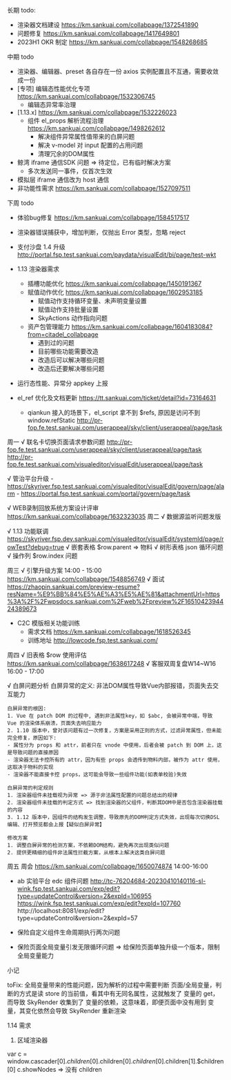 长期 todo:
  - 渲染器文档建设 https://km.sankuai.com/collabpage/1372541890
  - 问题修复 https://km.sankuai.com/collabpage/1417649801
  - 2023H1 OKR 制定 https://km.sankuai.com/collabpage/1548268685

中期 todo
  - 渲染器、编辑器、preset 各自存在一份 axios 实例配置且不互通，需要收敛成一份
  - [专项] 编辑态性能优化专项 https://km.sankuai.com/collabpage/1532306745
    - 编辑态异常率治理
  - [1.13.x] https://km.sankuai.com/collabpage/1532226023
    - 组件 el_props 解析流程治理 https://km.sankuai.com/collabpage/1498262612
      - 解决组件异常属性值带来的白屏问题
      - 解决 v-model 对 input 配置的占用问题
      - 清理冗余的DOM属性
  - 鲸湾 iframe 通信SDK 问题 => 待定位，已有临时解决方案
    - 多次发送同一事件，仅首次生效
  - 模拟层 iframe 通信改为 host 通信
  - 非功能性需求 https://km.sankuai.com/collabpage/1527097511
  
下周 todo
  - 体验bug修复 https://km.sankuai.com/collabpage/1584517517
  - 渲染器错误捕获中，增加判断，仅抛出 Error 类型，忽略 reject
  - 支付沙盘 1.4 升级 http://portal.fsp.test.sankuai.com/paydata/visualEdit/bi/page/test-wkt
  - 1.13 渲染器需求
    - 插槽功能优化 https://km.sankuai.com/collabpage/1450191367
    - 赋值动作优化 https://km.sankuai.com/collabpage/1602953185
      - 赋值动作支持循环变量、未声明变量设置
      - 赋值动作支持批量设置
      - SkyActions 动作指向问题
    - 资产包管理能力 https://km.sankuai.com/collabpage/1604183084?from=citadel_collabpage
      - 遇到过的问题
      - 目前哪些功能需要改造
      - 改造后可以解决哪些问题
      - 改造后还要解决哪些问题
  
  - 运行态性能、异常分 appkey 上报
  - el_ref 优化及文档更新 https://tt.sankuai.com/ticket/detail?id=73164631
    - qiankun 接入的场景下，el_script 拿不到 $refs, 原因是访问不到 window.refStatic http://pr-fop.fe.test.sankuai.com/userappeal/sky/client/userappeal/page/task

周一
  √ 联名卡切换页面请求参数问题
    http://pr-fop.fe.test.sankuai.com/userappeal/sky/client/userappeal/page/task
    http://pr-fop.fe.test.sankuai.com/visualeditor/visualEdit/userappeal/page/task
  
  √ 管治平台升级
    - https://skyriver.fsp.test.sankuai.com/visualeditor/visualEdit/govern/page/alarm
    - https://portal.fsp.test.sankuai.com/portal/govern/page/task

  √ WEB录制回放系统方案设计评审 https://km.sankuai.com/collabpage/1632323035
周二
  √ 数据源监听问题发版

  √ 1.13 功能联调 https://skyriver.fsp.dev.sankuai.com/visualeditor/visualEdit/systemId/page/rowTest?debug=true
    √ 嵌套表格 $row.parent => 物料
    √ 树形表格 json 循环问题
    √ 操作列 $row.index 问题

周三
  √ 引擎升级方案 14:00 - 15:00 https://km.sankuai.com/collabpage/1548856749
  √ 面试 https://zhaopin.sankuai.com/preview-resume?resName=%E9%BB%84%E5%AE%A3%E5%AE%81&attachmentUrl=https%3A%2F%2Fwpsdocs.sankuai.com%2Fweb%2Fpreview%2F1651042394424389673

  - C2C 模版相关功能训练 
    - 需求文档 https://km.sankuai.com/collabpage/1618526345
    - 训练地址 http://lowcode.fsp.test.sankuai.com/
  
周四
  √ 旧表格 $row 使用评估 https://km.sankuai.com/collabpage/1638617248
  √ 客服双周复盘W14~W16 16:00 - 17:00

  √ 白屏问题分析
    白屏异常的定义: 非法DOM属性导致Vue内部报错，页面失去交互能力

    白屏异常的根因: 
    1. Vue 在 patch DOM 的过程中, 遇到非法属性key，如 $abc, 会被异常中端，导致 Vue 的渲染体系崩溃，页面失去响应能力
    2. 1.10 版本中，曾对该问题有过一次修复，方案是采用正则的方式，过滤异常属性，但未能完全修复，原因如下:
    - 属性分为 props 和 attr，前者只在 vnode 中使用，后者会被 patch 到 DOM 上，这是导致问题的直接原因
    - 渲染器无法卡控所有的 attr，因为有些 props 会透传到物料内部，被作为 attr 使用，这取决于物料的实现
    - 渲染器不能直接卡控 props，这可能会导致一些组件功能(如表单校验)失效

    白屏异常的判定规则
    1. 渲染器组件未挂载视为异常 => 源于非法属性配置的问题总结出的规律
    2. 渲染器组件未挂载的判定方式 => 找到渲染器的父组件，判断其DOM中是否包含渲染器挂载的内容
    3. 1.12 版本中，因组件的结构发生调整，导致原先的DOM判定方式失效，出现每次切换DSL编辑、打开预览都会上报【疑似白屏异常】

    修改方案
    1. 调整白屏异常的检测方案，不依赖DOM结构，避免再次出现类似问题
    2. 提供更精细的组件非法属性拦截方案，从根本上解决这类白屏问题

周五
  周会 https://km.sankuai.com/collabpage/1650074874 14:00-16:00

  - ab 实验平台 edc 组件问题 
    http://tc-76204684-20230410140116-sl-wink.fsp.test.sankuai.com/exp/edit?type=updateControl&version=2&expId=106955
    https://wink.fsp.test.sankuai.com/exp/edit?expId=107760
    http://localhost:8081/exp/edit?type=updateControl&version=2&expId=57

  - 保险自定义组件生命周期执行两次问题
  - 保险页面全局变量引发无限循环问题
    => 给保险页面单独升级一个版本，限制全局变量能力

小记

toFix: 全局变量带来的性能问题，因为解析的过程中需要判断 页面/全局变量，判断的方式是读 store 的当前值，看其中有无同名属性，这就触发了 变量的 get，而导致 SkyRender 收集到了 变量的依赖，这意味着，即便页面中没有用到 变量，其变化依然会导致 SkyRender 重新渲染

1.14 需求
1. 区域渲染器


var c = window.cascader[0].$children[0].$children[0].$children[0].$children[1].$children[0]
c.showNodes => 没有 children





